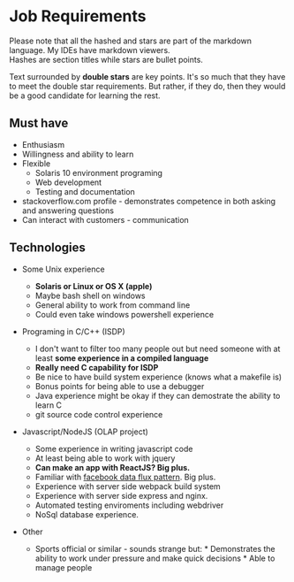 # Job Requirements

Please note that all the hashed and stars are part of the markdown language.
My IDEs have markdown viewers.  
Hashes are section titles while stars are bullet points.

Text surrounded by **double stars** are key points.
It's so much that they have to meet the double star requirements.
But rather, if they do, then they would be a good candidate for learning the rest.

## Must have

* Enthusiasm
* Willingness and ability to learn
* Flexible
    * Solaris 10 environment programing
    * Web development
    * Testing and documentation
* stackoverflow.com profile - demonstrates competence in both asking and answering questions
* Can interact with customers - communication

## Technologies

* Some Unix experience
    * **Solaris or Linux or OS X (apple)**
    * Maybe bash shell on windows
    * General ability to work from command line
    * Could even take windows powershell experience

* Programing in C/C++ (ISDP)
    * I don't want to filter too many people out but need someone with at least **some experience in a compiled language**
    * **Really need C capability for ISDP**
    * Be nice to have build system experience (knows what a makefile is)
    * Bonus points for being able to use a debugger
    * Java experience might be okay if they can demostrate the ability to learn C
    * git source code control experience

* Javascript/NodeJS (OLAP project)
    * Some experience in writing javascript code
    * At least being able to work with jquery
    * **Can make an app with ReactJS?  Big plus.**
    * Familiar with [facebook data flux pattern](https://facebook.github.io/flux/docs/overview.html). Big plus.
    * Experience with server side webpack build system
    * Experience with server side express and nginx.
    * Automated testing enviroments including webdriver
    * NoSql database experience.

* Other
    * Sports official or similar - sounds strange but:
          * Demonstrates the ability to work under pressure and make quick decisions
          * Able to manage people


